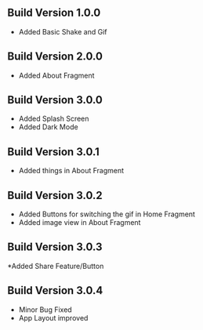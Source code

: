 ## Build Version 1.0.0
* Added Basic Shake and Gif

## Build Version 2.0.0
* Added About Fragment

## Build Version 3.0.0
* Added Splash Screen
* Added Dark Mode

## Build Version 3.0.1
* Added things in About Fragment

## Build Version 3.0.2
* Added Buttons for switching the gif in Home Fragment
* Added image view in About Fragment

## Build Version 3.0.3
*Added Share Feature/Button

## Build Version 3.0.4
* Minor Bug Fixed
* App Layout improved
